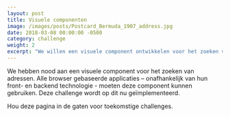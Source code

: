 ```yaml
---
layout: post                        
title: Visuele componenten
image: /images/posts/Postcard_Bermuda_1907_address.jpg
date: 2018-03-08 00:00:00 -0500
category: challenge
weight: 2
excerpt: "We willen een visuele component ontwikkelen voor het zoeken van adressen"
---
```


We hebben nood aan een visuele component voor het zoeken van adressen.
Alle browser gebaseerde applicaties – onafhankelijk van hun front- en backend technologie - moeten deze component kunnen gebruiken.
Deze challenge wordt op dit nu geïmplementeerd.

Hou deze pagina in de gaten voor toekomstige challenges.






 
